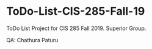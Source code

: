 # ToDo-List-CIS-285-Fall-19
ToDo List Project for CIS 285 Fall 2019. Superior Group.

QA: Chathura Paturu

